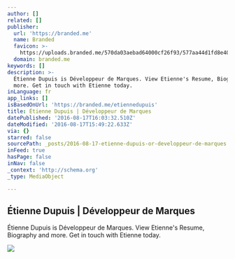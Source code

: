 ```yaml
---
author: []
related: []
publisher:
  url: 'https://branded.me'
  name: Branded
  favicon: >-
    https://uploads.branded.me/570da03aebad64000cf26f93/577aa44d1fd8e4000c1786d5.jpg
  domain: branded.me
keywords: []
description: >-
  Étienne Dupuis is Développeur de Marques. View Etienne's Resume, Biography and
  more. Get in touch with Etienne today.
inLanguage: fr
app_links: []
isBasedOnUrl: 'https://branded.me/etiennedupuis'
title: Étienne Dupuis | Développeur de Marques
datePublished: '2016-08-17T16:03:32.510Z'
dateModified: '2016-08-17T15:49:22.633Z'
via: {}
starred: false
sourcePath: _posts/2016-08-17-etienne-dupuis-or-developpeur-de-marques.md
inFeed: true
hasPage: false
inNav: false
_context: 'http://schema.org'
_type: MediaObject

---
```

<article style=""><h1>Étienne Dupuis | Développeur de Marques</h1><p>Étienne Dupuis is Développeur de Marques. View Etienne's Resume, Biography and more. Get in touch with Etienne today.</p><img src="https://uploads.branded.me/570da03aebad64000cf26f93/577aa44d1fd8e4000c1786d5.jpg" /></article>